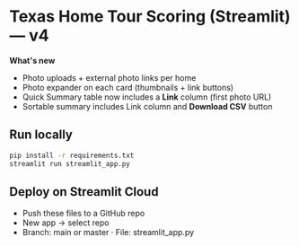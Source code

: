 # Texas Home Tour Scoring (Streamlit) — v4

**What's new**  
- Photo uploads + external photo links per home  
- Photo expander on each card (thumbnails + link buttons)  
- Quick Summary table now includes a **Link** column (first photo URL)  
- Sortable summary includes Link column and **Download CSV** button

## Run locally
```bash
pip install -r requirements.txt
streamlit run streamlit_app.py
```

## Deploy on Streamlit Cloud
- Push these files to a GitHub repo
- New app → select repo
- Branch: main or master · File: streamlit_app.py
